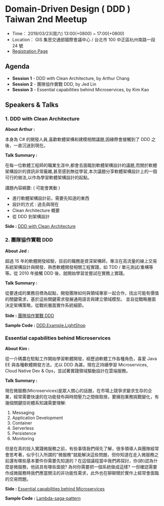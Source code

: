 # Domain-Driven Design ( DDD ) Taiwan 2nd Meetup

- Time： 2019/03/23(周六) 13:00(+0800) ~ 17:00(+0800) 
- Location： GIS 集思交通部國際會議中心 / 台北市 100 中正區杭州南路一段 24 號
- [Registration Page](https://dddtaiwan.kktix.cc/events/dddtaiwan2ndmeetup)

## Agenda 

- **Session 1** - DDD with Clean Architecture, by Arthur Chang
- **Session 2** - 團隊協作實戰 DDD, by Jed Lin
- **Session 3** - Essential capabilities behind Microservices, by Kim Kao

## Speakers & Talks

###  1. DDD with Clean Architecture

**About Arthur :**

本身為 C# 的開發人員,喜歡軟體架構和建模相關議題,因緣際會接觸到了 DDD 之後，一直沉迷到現在。

**Talk Summary :**

在每一位軟體工程師的職業生涯中,都會去面臨到軟體架構設計的議題,而關於軟體架構設計的資訊非常龐雜,甚至感到無從學習,本次議題分享軟體架構設計上的一個可行的做法,以作為學習軟體架構設計的起點。

講題內容綱要: ( 可能會異動 )

- 進行軟體架構設計前，需要先知道的東西
- 設計的方式 : 過去與現在
- Clean Architecture 概要
- 從 DDD 到架構設計

**Side :** [DDD with Clean Architecture](https://www.slideshare.net/ssusercab70d/dddmeetup-2-ddd-with-clean-architecture-137973117)

### 2. 團隊協作實戰 DDD

**About Jed :**

超過 15 年的軟體開發經驗，目前的職務是資深架構師，專注在高流量的線上交易系統架構設計與開發，熟悉軟體開發相關工程實踐，如 TDD / 單元測試/重構等等。從 2010 年接觸 DDD 後，就開始學習並嘗試在實務上實踐。

**Talk Summary :**

從要達成的業務目標為起點，開發團隊如何與領域專家一起合作，找出可能有價值的關鍵需求，基於這些關鍵需求發展通用語言與建立領域模型。
並且從戰略層面決定架構策略，從戰術層面實作系統細節。

**Side :** [團隊協作實戰 DDD](https://www.slideshare.net/JedLin1/ddd-137872550?)

**Sample Code :** [DDD.Example.LightShop](https://github.com/jed1978/DDD.Example.LightShop)

### Essential capabilities behind Microservices

**About Kim :**

從一介碼農在駐點工作開始學習軟體開發，經歷過軟體工作各種角色，喜愛 Java EE 與各種軟體開發方法，尤以 DDD 為甚。現在正持續學習 Microservices, Cloud Native Dev & Ops，並試著實踐領域驅動設計在雲端服務。

**Talk Summary :**

現在微服務(Microservices)是眾人關心的話題，在市場上競爭求變求生存的企業，經常需要快速的在功能發布與時間壓力之間做取捨，要擁抱業務挑戰變化，有幾個關鍵技術體系知識需要理解:

1) Messaging
2) Application Development
3) Container
4) Serverless
5) Persistence
6) Monitoring

但是在真的投入實踐微服務之前，有些事情我們得先了解，很多領導人與團隊經常會思考著，似乎引入所謂的"微服務"就能解決這些問題，但你知道在走入微服務之前還有哪些基本要件你需要先知道的？在這個議程當中我們將探討，你(妳)認為什麼是微服務，他該具有哪些面貌? 為何你需要把一個系統做成這樣? 一但確認需要作成微服務時我們應當關注的非功能性需求，此外也在聊聊關於實作上經常會面臨的交易問題。

**Side :** [Essential capabilities behind Microservices](https://www.slideshare.net/kimKao/2019-03232ndmeetupessential-capabilities-behind-microservices-137920646)

**Sample Code :** [Lambda-saga-pattern](https://github.com/humank/lambda-saga-pattern)